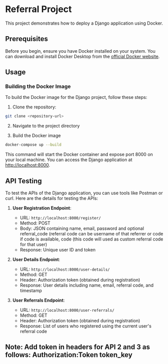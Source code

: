 # Referral Project

This project demonstrates how to deploy a Django application using Docker.

## Prerequisites

Before you begin, ensure you have Docker installed on your system. You can download and install Docker Desktop from the [official Docker website](https://www.docker.com/products/docker-desktop).

## Usage

### Building the Docker Image

To build the Docker image for the Django project, follow these steps:

1. Clone the repository:

```sh
git clone <repository-url>
```
2. Navigate to the project directory
  
3. Build the Docker image
```sh
docker-compose up --build
```
This command will start the Docker container and expose port 8000 on your local machine. You can access the Django application at [http://localhost:8000](http://localhost:8000).

## API Testing

To test the APIs of the Django application, you can use tools like Postman or curl. Here are the details for testing the APIs:

1. **User Registration Endpoint**:
   - URL: `http://localhost:8000/register/`
   - Method: POST
   - Body: JSON containing name, email, password and
     optional referral_code (referral code can be username of that referrer or code if code is available, code (this code will used as custom referral code for that user)
   - Response: Unique user ID and token
   
2. **User Details Endpoint**:
   - URL: `http://localhost:8000/user-details/`
   - Method: GET
   - Header: Authorization token (obtained during registration)
   - Response: User details including name, email, referral code, and timestamp
   
3. **User Referrals Endpoint**:
   - URL: `http://localhost:8000/user-referrals/`
   - Method: GET
   - Header: Authorization token (obtained during registration)
   - Response: List of users who registered using the current user's referral code
## Note: Add token in headers for API 2 and 3 as follows: Authorization:Token token_key
   
